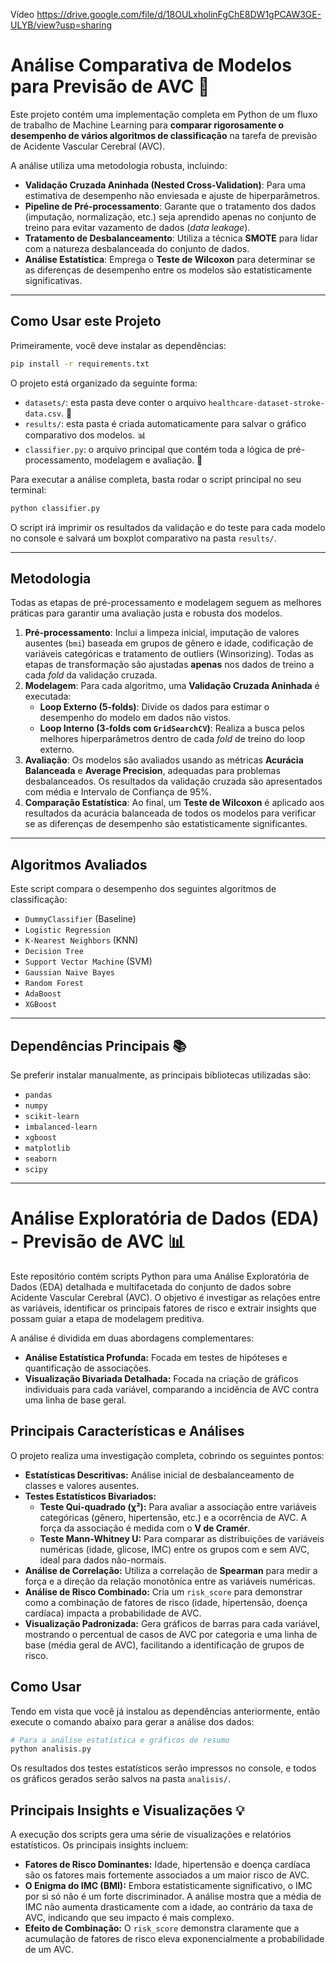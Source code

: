 Vídeo
https://drive.google.com/file/d/18OULxholinFgChE8DW1gPCAW3GE-ULYB/view?usp=sharing


# Análise Comparativa de Modelos para Previsão de AVC 🧠

Este projeto contém uma implementação completa em Python de um fluxo de trabalho de Machine Learning para **comparar rigorosamente o desempenho de vários algoritmos de classificação** na tarefa de previsão de Acidente Vascular Cerebral (AVC).

A análise utiliza uma metodologia robusta, incluindo:

  * **Validação Cruzada Aninhada (Nested Cross-Validation)**: Para uma estimativa de desempenho não enviesada e ajuste de hiperparâmetros.
  * **Pipeline de Pré-processamento**: Garante que o tratamento dos dados (imputação, normalização, etc.) seja aprendido apenas no conjunto de treino para evitar vazamento de dados (*data leakage*).
  * **Tratamento de Desbalanceamento**: Utiliza a técnica **SMOTE** para lidar com a natureza desbalanceada do conjunto de dados.
  * **Análise Estatística**: Emprega o **Teste de Wilcoxon** para determinar se as diferenças de desempenho entre os modelos são estatisticamente significativas.

-----

## Como Usar este Projeto

Primeiramente, você deve instalar as dependências:

```bash
pip install -r requirements.txt
```

O projeto está organizado da seguinte forma:

  * `datasets/`: esta pasta deve conter o arquivo `healthcare-dataset-stroke-data.csv`. 📁
  * `results/`: esta pasta é criada automaticamente para salvar o gráfico comparativo dos modelos. 📊
  * `classifier.py`: o arquivo principal que contém toda a lógica de pré-processamento, modelagem e avaliação. 🐍

Para executar a análise completa, basta rodar o script principal no seu terminal:

```bash
python classifier.py
```

O script irá imprimir os resultados da validação e do teste para cada modelo no console e salvará um boxplot comparativo na pasta `results/`.

-----

## Metodologia

Todas as etapas de pré-processamento e modelagem seguem as melhores práticas para garantir uma avaliação justa e robusta dos modelos.

1.  **Pré-processamento**: Inclui a limpeza inicial, imputação de valores ausentes (`bmi`) baseada em grupos de gênero e idade, codificação de variáveis categóricas e tratamento de outliers (Winsorizing). Todas as etapas de transformação são ajustadas **apenas** nos dados de treino a cada *fold* da validação cruzada.
2.  **Modelagem**: Para cada algoritmo, uma **Validação Cruzada Aninhada** é executada:
      * **Loop Externo (5-folds)**: Divide os dados para estimar o desempenho do modelo em dados não vistos.
      * **Loop Interno (3-folds com `GridSearchCV`)**: Realiza a busca pelos melhores hiperparâmetros dentro de cada *fold* de treino do loop externo.
3.  **Avaliação**: Os modelos são avaliados usando as métricas **Acurácia Balanceada** e **Average Precision**, adequadas para problemas desbalanceados. Os resultados da validação cruzada são apresentados com média e Intervalo de Confiança de 95%.
4.  **Comparação Estatística**: Ao final, um **Teste de Wilcoxon** é aplicado aos resultados da acurácia balanceada de todos os modelos para verificar se as diferenças de desempenho são estatisticamente significantes.

-----

## Algoritmos Avaliados

Este script compara o desempenho dos seguintes algoritmos de classificação:

  * `DummyClassifier` (Baseline)
  * `Logistic Regression`
  * `K-Nearest Neighbors` (KNN)
  * `Decision Tree`
  * `Support Vector Machine` (SVM)
  * `Gaussian Naive Bayes`
  * `Random Forest`
  * `AdaBoost`
  * `XGBoost`

-----

## Dependências Principais 📚

Se preferir instalar manualmente, as principais bibliotecas utilizadas são:

  * `pandas`
  * `numpy`
  * `scikit-learn`
  * `imbalanced-learn`
  * `xgboost`
  * `matplotlib`
  * `seaborn`
  * `scipy`

-----

# Análise Exploratória de Dados (EDA) - Previsão de AVC 📊

Este repositório contém scripts Python para uma Análise Exploratória de Dados (EDA) detalhada e multifacetada do conjunto de dados sobre Acidente Vascular Cerebral (AVC). O objetivo é investigar as relações entre as variáveis, identificar os principais fatores de risco e extrair insights que possam guiar a etapa de modelagem preditiva.

A análise é dividida em duas abordagens complementares:

  * **Análise Estatística Profunda:** Focada em testes de hipóteses e quantificação de associações.
  * **Visualização Bivariada Detalhada:** Focada na criação de gráficos individuais para cada variável, comparando a incidência de AVC contra uma linha de base geral.

## Principais Características e Análises

O projeto realiza uma investigação completa, cobrindo os seguintes pontos:

  * **Estatísticas Descritivas:** Análise inicial de desbalanceamento de classes e valores ausentes.
  * **Testes Estatísticos Bivariados:**
      * **Teste Qui-quadrado (χ²):** Para avaliar a associação entre variáveis categóricas (gênero, hipertensão, etc.) e a ocorrência de AVC. A força da associação é medida com o **V de Cramér**.
      * **Teste Mann-Whitney U:** Para comparar as distribuições de variáveis numéricas (idade, glicose, IMC) entre os grupos com e sem AVC, ideal para dados não-normais.
  * **Análise de Correlação:** Utiliza a correlação de **Spearman** para medir a força e a direção da relação monotônica entre as variáveis numéricas.
  * **Análise de Risco Combinado:** Cria um `risk_score` para demonstrar como a combinação de fatores de risco (idade, hipertensão, doença cardíaca) impacta a probabilidade de AVC.
  * **Visualização Padronizada:** Gera gráficos de barras para cada variável, mostrando o percentual de casos de AVC por categoria e uma linha de base (média geral de AVC), facilitando a identificação de grupos de risco.

## Como Usar

Tendo em vista que você já instalou as dependências anteriormente, então execute o comando abaixo para gerar a análise dos dados:

```bash
# Para a análise estatística e gráficos de resumo
python analisis.py
```

Os resultados dos testes estatísticos serão impressos no console, e todos os gráficos gerados serão salvos na pasta `analisis/`.

## Principais Insights e Visualizações 💡

A execução dos scripts gera uma série de visualizações e relatórios estatísticos. Os principais insights incluem:

  * **Fatores de Risco Dominantes:** Idade, hipertensão e doença cardíaca são os fatores mais fortemente associados a um maior risco de AVC.
  * **O Enigma do IMC (BMI):** Embora estatisticamente significativo, o IMC por si só não é um forte discriminador. A análise mostra que a média de IMC não aumenta drasticamente com a idade, ao contrário da taxa de AVC, indicando que seu impacto é mais complexo.
  * **Efeito de Combinação:** O `risk_score` demonstra claramente que a acumulação de fatores de risco eleva exponencialmente a probabilidade de um AVC.
